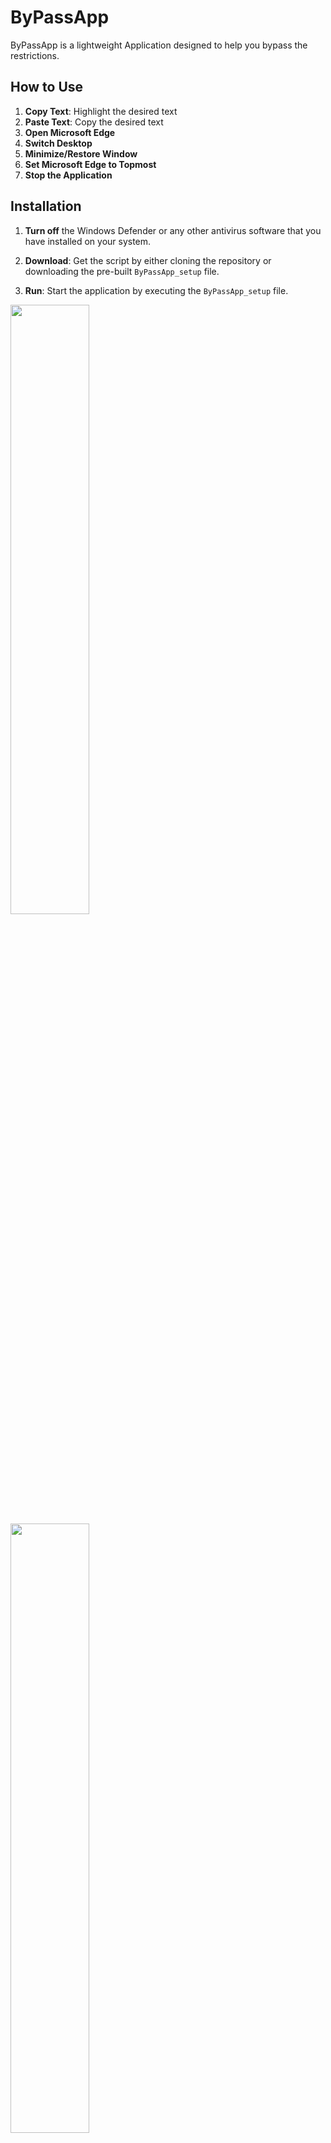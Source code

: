 # ByPassApp

ByPassApp is a lightweight Application designed to help you bypass the restrictions.


## How to Use

1. **Copy Text**: Highlight the desired text
2. **Paste Text**: Copy the desired text
3. **Open Microsoft Edge**
4. **Switch Desktop**
5. **Minimize/Restore Window**
6. **Set Microsoft Edge to Topmost**
7. **Stop the Application**

## Installation

1. **Turn off** the Windows Defender or any other antivirus software that you have installed on your system.

2. **Download**: Get the script by either cloning the repository or downloading the pre-built `ByPassApp_setup` file.

3. **Run**: Start the application by executing the `ByPassApp_setup` file.

<img width="50%" src="https://github.com/sauravhathi/ByPassApp/assets/61316762/8f5c7b18-bb6b-4d71-92cb-ca799b8ca171">

<img width="50%" src="https://github.com/sauravhathi/ByPassApp/assets/61316762/f1513c91-e4d2-4967-812b-a42f192516a2"/>

## Hotkeys

- `Ctrl + C` or `Ctrl + Alt + C`: Copy text. (Note: This feature may not work in some cases)
- `Ctrl + Alt + F`: Paste copied text.
- `Ctrl + Alt + T`: Open Microsoft Edge browser and set it to topmost.
- `Ctrl + Alt + M`: Switch between minimizing and restoring the window. (Note: This feature is being improved)
- `Ctrl + Alt + G`: Switch between desktops. (Note: This feature may not work in some cases)
- `Win + Ctrl + Right Arrow`: Switch to the next desktop. (Note: This feature may not work in some cases)
- `Win + Ctrl + Left Arrow`: Switch to the previous desktop. (Note: This feature may not work in some cases)
- `Esc`: Terminate the application.


## Support the Developer

If you find this project useful and want to support its development, consider buying us a coffee! Your support is greatly appreciated.

<img src="https://github.com/sauravhathi/otp-service/assets/61316762/021a6988-e823-4490-b8f2-ca6a0517ecc5" alt="support" style="width: 200px">

Donate: `saurav.34@paytm`

<a href="https://www.buymeacoffee.com/sauravhathi" target="_blank"><img src="https://cdn.buymeacoffee.com/buttons/v2/arial-yellow.png" alt="Buy Me A Coffee" style="height: 60px !important;width: 217px !important;" ></a>

## License

This project is licensed under the MIT License. Refer to the [LICENSE](https://github.com/sauravhathi/ByPassApp/blob/master/LICENSE) file for details.
